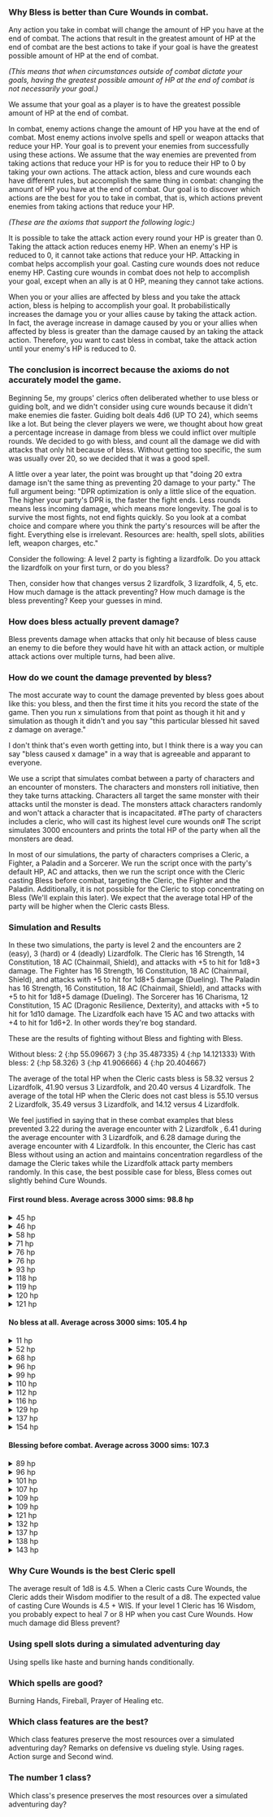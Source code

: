 ### Why Bless is better than Cure Wounds in combat.

Any action you take in combat will change the amount of HP you have at the end of combat. The actions that result in the greatest amount of HP at the end of combat are the best actions to take if your goal is have the greatest possible amount of HP at the end of combat.

<i>(This means that when circumstances outside of combat dictate your goals, having the greatest possible amount of HP at the end of combat is not necessarily your goal.)</i>

&#09; We assume that your goal as a player is to have the greatest possible amount of HP at the end of combat.

In combat, enemy actions change the amount of HP you have at the end of combat. Most enemy actions involve spells and spell or weapon attacks that reduce your HP. Your goal is to prevent your enemies from successfully using these actions. We assume that the way enemies are prevented from taking actions that reduce your HP is for you to reduce their HP to 0 by taking your own actions.
The attack action, bless and cure wounds each have different rules, but accomplish the same thing in combat: changing the amount of HP you have at the end of combat. Our goal is to discover which actions are the best for you to take in combat, that is, which actions prevent enemies from taking actions that reduce your HP.

<i>(These are the axioms that support the following logic:)</i>

It is possible to take the attack action every round your HP is greater than 0. Taking the attack action reduces enemy HP. When an enemy's HP is reduced to 0, it cannot take actions that reduce your HP. Attacking in combat helps accomplish your goal.
Casting cure wounds does not reduce enemy HP. Casting cure wounds in combat does not help to accomplish your goal, except when an ally is at 0 HP, meaning they cannot take actions.

When you or your allies are affected by bless and you take the attack action, bless is helping to accomplish your goal. It probabilistically increases the damage you or your allies cause by taking the attack action. In fact, the average increase in damage caused by you or your allies when affected by bless is greater than the damage caused by an taking the attack action.
Therefore, you want to cast bless in combat, take the attack action until your enemy's HP is reduced to 0.

### The conclusion is incorrect because the axioms do not accurately model the game.

Beginning 5e, my groups' clerics often deliberated whether to use bless or guiding bolt, and we didn't consider using cure wounds because it didn't make enemies die faster. Guiding bolt deals 4d6 (UP TO 24), which seems like a lot. But being the clever players we were, we thought about how great a percentage increase in damage from bless we could inflict over multiple rounds. We decided to go with bless, and count all the damage we did with attacks that only hit because of bless. Without getting too specific, the sum was usually over 20, so we decided that it was a good spell.

A little over a year later, the point was brought up that "doing 20 extra damage isn't the same thing as preventing 20 damage to your party." The full argument being: "DPR optimization is only a little slice of the equation. The higher your party's DPR is, the faster the fight ends. Less rounds means less incoming damage, which means more longevity. The goal is to survive the most fights, not end fights quickly. So you look at a combat choice and compare where you think the party's resources will be after the fight. Everything else is irrelevant. Resources are: health, spell slots, abilities left, weapon charges, etc."

Consider the following: A level 2 party is fighting a lizardfolk. Do you attack the lizardfolk on your first turn, or do you bless?

Then, consider how that changes versus 2 lizardfolk, 3 lizardfolk, 4, 5, etc. How much damage is the attack preventing? How much damage is the bless preventing? Keep your guesses in mind.

### How does bless actually prevent damage?

Bless prevents damage when attacks that only hit because of bless cause an enemy to die before they would have hit with an attack action, or multiple attack actions over multiple turns, had been alive. 

### How do we count the damage prevented by bless?

The most accurate way to count the damage prevented by bless goes about like this: you bless, and then the first time it hits you record the state of the game. Then you run x simulations from that point as though it hit and y simulation as though it didn't and you say "this particular blessed hit saved z damage on average."

I don't think that's even worth getting into, but I think there is a way you can say "bless caused x damage" in a way that is agreeable and apparant to everyone.

We use a script that simulates combat between a party of characters and an encounter of monsters. The characters and monsters roll initiative, then they take turns attacking. Characters all target the same monster with their attacks until the monster is dead. The monsters attack characters randomly and won't attack a character that is incapacitated. #The party of characters includes a cleric, who will cast its highest level cure wounds on# The script simulates 3000 encounters and prints the total HP of the party when all the monsters are dead.

In most of our simulations, the party of characters comprises a Cleric, a Fighter, a Paladin and a Sorcerer. We run the script once with the party's default HP, AC and attacks, then we run the script once with the Cleric casting Bless before combat, targeting the Cleric, the Fighter and the Paladin. Additionally, it is not possible for the Cleric to stop concentrating on Bless (We'll explain this later). We expect that the average total HP of the party will be higher when the Cleric casts Bless.

### Simulation and Results

In these two simulations, the party is level 2 and the encounters are 2 (easy), 3 (hard) or 4 (deadly) Lizardfolk. The Cleric has 16 Strength, 14 Constitution, 18 AC (Chainmail, Shield), and attacks with +5 to hit for 1d8+3 damage. The Fighter has 16 Strength, 16 Constitution, 18 AC (Chainmail, Shield), and attacks with +5 to hit for 1d8+5 damage (Dueling). The Paladin has 16 Strength, 16 Constitution, 18 AC (Chainmail, Shield), and attacks with +5 to hit for 1d8+5 damage (Dueling). The Sorcerer has 16 Charisma, 12 Constitution, 15 AC (Dragonic Resilience, Dexterity), and attacks with +5 to hit for 1d10 damage. The Lizardfolk each have 15 AC and two attacks with +4 to hit for 1d6+2. In other words they're bog standard.

These are the results of fighting without Bless and fighting with Bless.

Without bless: 2 {:hp 55.09667} 3 {:hp 35.487335} 4 {:hp 14.121333}
With bless: 2 {:hp 58.326} 3 {:hp 41.906666} 4 {:hp 20.404667}

The average of the total HP when the Cleric casts bless is 58.32 versus 2 Lizardfolk, 41.90 versus 3 Lizardfolk, and 20.40 versus 4 Lizardfolk. The average of the total HP when the Cleric does not cast bless is 55.10 versus 2 Lizardfolk, 35.49 versus 3 Lizardfolk, and 14.12 versus 4 Lizardfolk.

We feel justified in saying that in these combat examples that bless prevented 3.22 during the average encounter with 2 Lizardfolk , 6.41 during the average encounter with 3 Lizardfolk, and 6.28 damage during the average encounter with 4 Lizardfolk. In this encounter, the Cleric has cast Bless without using an action and maintains concentration regardless of the damage the Cleric takes while the Lizardfolk attack party members randomly. In this case, the best possible case for bless, Bless comes out slightly behind Cure Wounds. 

#### First round bless. Average across 3000 sims: 98.8 hp
<details>
<summary>45 hp</summary>
<pre><code>simulation# 0
encounter# 0
round# 0
:paladin misses :orog0
:paladin hits :orog0 for 7
:sorcerer hits :orog0 for 11
:cleric blesses :fighter :paladin :cleric
:orog0 misses :fighter
:orog0 misses :fighter
:orog1 hits :fighter for 9
:orog1 misses :paladin
:orog2 hits :sorcerer for 10
:orog2 hits :paladin for 12
:fighter hits :orog0 for 11 #blessed
:fighter crits :orog0 for 11
round# 1
:paladin misses :orog0
:paladin hits :orog0 for 14
:sorcerer misses :orog1
:cleric misses :orog1
:orog1 misses :paladin
:orog1 hits :sorcerer for 15
:orog2 crits :paladin for 12
:orog2 hits :paladin for 15
:fighter crits :orog1 for 16
:fighter misses :orog1
round# 2
:paladin misses :orog1
:paladin misses :orog1
:sorcerer misses :orog1
:cleric misses :orog1
:orog1 hits :fighter for 15
:orog1 misses :sorcerer
:orog2 hits :paladin for 8
:orog2 hits :fighter for 12
:fighter hits :orog1 for 14
:fighter hits :orog1 for 9
round# 3
:sorcerer misses :orog1
:cleric casts :spell-2 cure wound and heals :paladin from 0 to 18
:orog1 misses :paladin
:orog1 misses :fighter
:orog2 hits :sorcerer for 8
:orog2 hits :paladin for 8
:fighter misses :orog1
:fighter crits :orog1 for 12
round# 4
:paladin hits :orog2 for 14 #blessed
:paladin misses :orog2
:sorcerer hits :orog2 for 14
:cleric misses :orog2
:orog2 hits :paladin for 14
:orog2 misses :cleric
:fighter misses :orog2
:fighter hits :orog2 for 9
round# 5
:sorcerer misses :orog2
:cleric misses :orog2
:orog2 misses :cleric
:orog2 hits :fighter for 6
:fighter hits :orog2 for 13
:fighter misses :orog0
:cleric has no remaining spell slots to heal with
remaining hp: 45</code></pre>
</details>
<details>
<summary>46 hp</summary>
<pre><code>simulation# 9
encounter# 0
round# 0
:fighter misses :orog0
:fighter misses :orog0
the sorcerer uses shield to block :orog0
:orog0 misses :sorcerer
:orog0 crits :fighter for 18
:orog1 crits :fighter for 13
:orog1 hits :sorcerer for 15
:orog2 misses :fighter
:orog2 misses :cleric
:sorcerer hits :orog0 for 10
:cleric blesses :fighter :paladin :cleric
:paladin misses :orog0
:paladin misses :orog0
round# 1
:fighter hits :orog0 for 10
:fighter hits :orog0 for 14
:orog0 misses :paladin
:orog0 hits :sorcerer for 12
:orog1 misses :cleric
:orog1 hits :paladin for 12
:orog2 misses :fighter
the sorcerer uses shield to block :orog2
:orog2 misses :sorcerer
:sorcerer misses :orog0
:cleric misses :orog0
:paladin hits :orog0 for 9 #blessed
:paladin misses :orog1
round# 2
:fighter misses :orog1
:fighter hits :orog1 for 10
:orog1 hits :sorcerer for 16
:orog1 misses :fighter
:orog2 hits :fighter for 16
:orog2 misses :cleric
:cleric casts :spell-2 cure wound and heals :fighter from 0 to 12
:paladin hits :orog1 for 13
:paladin hits :orog1 for 11
round# 3
:fighter misses :orog1
:fighter misses :orog1
:orog1 hits :cleric for 15
:orog1 misses :fighter
:orog2 misses :fighter
:orog2 misses :fighter
:cleric misses :orog1
:paladin hits :orog1 for 11
:paladin hits :orog2 for 7
round# 4
:fighter misses :orog2
:fighter misses :orog2
:orog2 crits :cleric for 21
:orog2 misses :fighter
:cleric misses :orog2
:paladin crits :orog2 for 19
:paladin hits :orog2 for 12
:cleric has no remaining spell slots to heal with
remaining hp: 46</code></pre>
</details>
<details>
<summary>58 hp</summary>
<pre><code>simulation# 5
encounter# 0
round# 0
:orog0 hits :cleric for 5
:orog0 misses :cleric
:orog1 misses :fighter
:orog1 misses :paladin
:orog2 misses :paladin
:orog2 misses :sorcerer
:cleric blesses :fighter :paladin :cleric
:sorcerer crits :orog0 for 16
:fighter hits :orog0 for 12
:fighter misses :orog0
:paladin crits :orog0 for 9
:paladin hits :orog0 for 9
round# 1
:orog1 hits :fighter for 9
:orog1 misses :cleric
:orog2 hits :fighter for 10
:orog2 hits :fighter for 10
:cleric misses :orog1
:sorcerer misses :orog1
:fighter misses :orog1
:fighter hits :orog1 for 7
:paladin hits :orog1 for 14 #blessed
:paladin misses :orog1
round# 2
:orog1 misses :fighter
:orog1 hits :cleric for 11
:orog2 hits :fighter for 15
:orog2 hits :sorcerer for 9
:cleric casts :spell-2 cure wound and heals :fighter from 0 to 11
:sorcerer misses :orog1
:fighter hits :orog1 for 12
:fighter misses :orog1
:paladin hits :orog1 for 9
:paladin misses :orog1
round# 3
:orog1 misses :sorcerer
:orog1 misses :paladin
:orog2 hits :sorcerer for 11
:orog2 hits :fighter for 14
:cleric misses :orog1
:sorcerer misses :orog1
:paladin misses :orog1
:paladin hits :orog1 for 13
round# 4
:orog2 hits :paladin for 16
:orog2 hits :paladin for 10
:cleric hits :orog2 for 6 #blessed
:sorcerer hits :orog2 for 19
:paladin hits :orog2 for 9
:paladin misses :orog2
round# 5
:orog2 misses :paladin
:orog2 misses :cleric
:cleric hits :orog2 for 10 #blessed
:sorcerer misses :orog0
:paladin hits :orog0 for 14
:paladin hits :orog0 for 12
:cleric has no remaining spell slots to heal with
remaining hp: 58</code></pre>
</details>
<details>
<summary>71 hp</summary>
<pre><code>simulation# 7
encounter# 0
round# 0
:fighter misses :orog0
:fighter misses :orog0
:orog0 hits :cleric for 14
:orog0 misses :sorcerer
:orog1 misses :sorcerer
:orog1 hits :paladin for 5
:orog2 hits :sorcerer for 6
:orog2 hits :sorcerer for 15
:sorcerer hits :orog0 for 11
:paladin misses :orog0
:paladin misses :orog0
:cleric blesses :fighter :paladin :cleric
round# 1
:fighter hits :orog0 for 10
:fighter misses :orog0
:orog0 misses :paladin
:orog0 hits :paladin for 9
:orog1 misses :sorcerer
:orog1 misses :cleric
:orog2 hits :fighter for 6
:orog2 hits :fighter for 10
:sorcerer misses :orog0
:paladin misses :orog0
:paladin hits :orog0 for 14
:cleric hits :orog0 for 10
round# 2
:fighter hits :orog1 for 8
:fighter misses :orog1
:orog1 hits :cleric for 14
:orog1 misses :paladin
:orog2 misses :sorcerer
:orog2 hits :sorcerer for 6
:sorcerer hits :orog1 for 10
:paladin misses :orog1
:paladin misses :orog1
:cleric hits :orog1 for 4
round# 3
:fighter misses :orog1
:fighter misses :orog1
:orog1 hits :sorcerer for 6
the sorcerer uses shield to block :orog1
:orog1 misses :sorcerer
:orog2 misses :fighter
:orog2 hits :sorcerer for 15
:paladin hits :orog1 for 13
:paladin hits :orog1 for 12
:cleric casts :spell-2 cure wound and heals :sorcerer from 0 to 16
round# 4
:fighter hits :orog2 for 13 #blessed
:fighter hits :orog2 for 11
:orog2 misses :fighter
:orog2 hits :sorcerer for 13
:sorcerer misses :orog2
:paladin hits :orog2 for 10 #blessed
:paladin misses :orog2
:cleric hits :orog2 for 5
:cleric has no remaining spell slots to heal with
remaining hp: 71</code></pre>
</details>
<details>
<summary>76 hp</summary>
<pre><code>simulation# 8
encounter# 0
round# 0
:cleric blesses :fighter :paladin :cleric
:sorcerer hits :orog0 for 8
:paladin misses :orog0
:paladin hits :orog0 for 7
:orog0 misses :fighter
:orog0 misses :cleric
:orog1 misses :fighter
:orog1 hits :sorcerer for 15
:orog2 misses :sorcerer
:orog2 hits :fighter for 12
:fighter hits :orog0 for 10
:fighter misses :orog0
round# 1
:cleric hits :orog0 for 4 #blessed
:sorcerer misses :orog0
:paladin misses :orog0
:paladin crits :orog0 for 13
:orog1 misses :cleric
:orog1 crits :paladin for 23
:orog2 hits :paladin for 13
:orog2 misses :sorcerer
:fighter hits :orog1 for 10 #blessed
:fighter misses :orog1
round# 2
:cleric misses :orog1
:sorcerer hits :orog1 for 8
:paladin hits :orog1 for 12 #blessed
:paladin misses :orog1
the sorcerer uses shield to block :orog1
:orog1 misses :sorcerer
:orog1 hits :sorcerer for 11
:orog2 hits :fighter for 8
:orog2 misses :cleric
:fighter misses :orog1
:fighter hits :orog1 for 14
round# 3
:cleric misses :orog1
:sorcerer misses :orog1
:paladin crits :orog1 for 17
:paladin misses :orog2
:orog2 hits :sorcerer for 10
:orog2 hits :fighter for 5
:fighter crits :orog2 for 17
:fighter misses :orog2
round# 4
:cleric hits :orog2 for 4
:sorcerer misses :orog2
:paladin hits :orog2 for 11 #blessed
:paladin misses :orog2
:orog2 misses :sorcerer
:orog2 misses :paladin
:fighter hits :orog2 for 8
:fighter hits :orog0 for 7
:cleric casts :spell-2 cure wound and heals :sorcerer from 2 to 11
:cleric has no remaining spell slots to heal with
remaining hp: 76</code></pre>
</details>
<details>
<summary>76 hp</summary>
<pre><code>simulation# 1
encounter# 0
round# 0
:orog0 misses :cleric
:orog0 hits :paladin for 15
:orog1 misses :fighter
:orog1 misses :paladin
:orog2 misses :fighter
:orog2 misses :cleric
:sorcerer hits :orog0 for 16
:paladin misses :orog0
:paladin misses :orog0
:cleric blesses :fighter :paladin :cleric
:fighter hits :orog0 for 12
:fighter hits :orog0 for 12 #blessed
round# 1
:orog0 crits :paladin for 17
:orog0 hits :paladin for 14
:orog1 crits :fighter for 15
:orog1 hits :cleric for 11
:orog2 hits :cleric for 13
:orog2 misses :fighter
:sorcerer hits :orog0 for 13
:cleric casts :spell-2 cure wound and heals :paladin from 0 to 16
:fighter misses :orog1
:fighter hits :orog1 for 7
round# 2
the sorcerer uses shield to block :orog1
:orog1 misses :sorcerer
:orog1 misses :paladin
:orog2 hits :paladin for 7
:orog2 misses :sorcerer
:sorcerer hits :orog1 for 11
:paladin hits :orog1 for 14
:paladin hits :orog1 for 14 #blessed
:cleric misses :orog2
:fighter crits :orog2 for 17
:fighter hits :orog2 for 12
round# 3
:orog2 misses :fighter
:orog2 crits :cleric for 16
:sorcerer hits :orog2 for 10
:paladin misses :orog2
:paladin hits :orog2 for 11
:fighter hits :orog0 for 7 #blessed
:fighter hits :orog0 for 11
:cleric has no remaining spell slots to heal with
remaining hp: 76</code></pre>
</details>
<details>
<summary>93 hp</summary>
<pre><code>simulation# 3
encounter# 0
round# 0
:cleric blesses :fighter :paladin :cleric
:paladin hits :orog0 for 8
:paladin hits :orog0 for 10
:orog0 misses :paladin
:orog0 hits :cleric for 14
:orog1 misses :fighter
:orog1 hits :paladin for 14
:orog2 misses :paladin
:orog2 hits :paladin for 8
:fighter hits :orog0 for 10
:fighter crits :orog0 for 10
:sorcerer misses :orog0
round# 1
:cleric misses :orog0
:paladin hits :orog0 for 14
:paladin hits :orog1 for 8
:orog1 misses :paladin
the sorcerer uses shield to block :orog1
:orog1 misses :sorcerer
:orog2 misses :paladin
:orog2 misses :sorcerer
:fighter misses :orog1
:fighter misses :orog1
:sorcerer hits :orog1 for 16
round# 2
:cleric misses :orog1
:paladin misses :orog1
:paladin hits :orog1 for 12
:orog1 misses :cleric
:orog1 hits :cleric for 16
the sorcerer uses shield to block :orog2
:orog2 misses :sorcerer
:orog2 misses :paladin
:fighter hits :orog1 for 10
:fighter hits :orog1 for 13 #blessed
:sorcerer hits :orog2 for 9
round# 3
:cleric misses :orog2
:paladin misses :orog2
:paladin misses :orog2
:orog2 hits :sorcerer for 15
:orog2 hits :paladin for 16
:fighter misses :orog2
:fighter hits :orog2 for 8 #blessed
:sorcerer hits :orog2 for 8
round# 4
:cleric hits :orog2 for 7
:paladin misses :orog2
:paladin hits :orog2 for 11
:fighter hits :orog0 for 8
:fighter misses :orog0
:sorcerer misses :orog0
:cleric casts :spell-2 cure wound and heals :paladin from 6 to 18
:cleric has no remaining spell slots to heal with
remaining hp: 93</code></pre>
</details>
<details>
<summary>118 hp</summary>
<pre><code>simulation# 6
encounter# 0
round# 0
:orog0 misses :fighter
the sorcerer uses shield to block :orog0
:orog0 misses :sorcerer
:orog1 misses :cleric
:orog1 hits :paladin for 9
:orog2 hits :paladin for 7
:orog2 misses :cleric
:fighter misses :orog0
:fighter misses :orog0
:sorcerer hits :orog0 for 17
:paladin misses :orog0
:paladin misses :orog0
:cleric blesses :fighter :paladin :cleric
round# 1
:orog0 hits :fighter for 6
:orog0 hits :paladin for 10
:orog1 hits :paladin for 16
:orog1 misses :sorcerer
:orog2 misses :sorcerer
:orog2 misses :cleric
:fighter hits :orog0 for 9
:fighter misses :orog0
:sorcerer misses :orog0
:paladin hits :orog0 for 11
:paladin hits :orog0 for 7 #blessed
:cleric hits :orog1 for 8
round# 2
:orog1 misses :paladin
:orog1 misses :fighter
:orog2 misses :sorcerer
:orog2 misses :sorcerer
:fighter hits :orog1 for 8
:fighter misses :orog1
:sorcerer hits :orog1 for 9
:paladin hits :orog1 for 14
:paladin misses :orog1
:cleric hits :orog1 for 11
round# 3
:orog2 misses :paladin
the sorcerer uses shield to block :orog2
:orog2 misses :sorcerer
:fighter misses :orog2
:fighter misses :orog2
:sorcerer misses :orog2
:paladin misses :orog2
:paladin hits :orog2 for 8 #blessed
:cleric crits :orog2 for 10
round# 4
the sorcerer uses shield to block :orog2
:orog2 misses :sorcerer
:orog2 misses :sorcerer
:fighter misses :orog2
:fighter misses :orog2
:sorcerer hits :orog2 for 7
:paladin hits :orog2 for 8
:paladin misses :orog2
:cleric hits :orog2 for 5
round# 5
:orog2 hits :paladin for 16
:orog2 hits :sorcerer for 15
:fighter hits :orog2 for 8
:fighter hits :orog0 for 9
:sorcerer misses :orog0
:cleric casts :spell-2 cure wound and heals :paladin from 0 to 19
:cleric has no remaining spell slots to heal with
remaining hp: 118</code></pre>
</details>
<details>
<summary>119 hp</summary>
<pre><code>simulation# 2
encounter# 0
round# 0
:fighter misses :orog0
:fighter hits :orog0 for 12
:cleric blesses :fighter :paladin :cleric
:orog0 misses :cleric
:orog0 misses :cleric
:orog1 hits :paladin for 5
the sorcerer uses shield to block :orog1
:orog1 misses :sorcerer
:orog2 misses :fighter
:orog2 hits :paladin for 9
:sorcerer hits :orog0 for 12
:paladin hits :orog0 for 8 #blessed
:paladin hits :orog0 for 13
round# 1
:fighter misses :orog1
:fighter misses :orog1
:cleric misses :orog1
:orog1 hits :cleric for 13
:orog1 hits :cleric for 8
:orog2 hits :fighter for 13
:orog2 misses :fighter
:sorcerer misses :orog1
:paladin hits :orog1 for 11
:paladin hits :orog1 for 11
round# 2
:fighter crits :orog1 for 13
:fighter hits :orog1 for 13
:cleric hits :orog2 for 9 #blessed
:orog2 misses :paladin
:orog2 hits :paladin for 15
:sorcerer hits :orog2 for 13
:paladin misses :orog2
:paladin hits :orog2 for 12
round# 3
:fighter misses :orog2
:fighter hits :orog2 for 12
:cleric misses :orog0
:sorcerer hits :orog0 for 9
:paladin misses :orog0
:paladin hits :orog0 for 7
:cleric casts :spell-2 cure wound and heals :paladin from 15 to 33
:cleric has no remaining spell slots to heal with
remaining hp: 119</code></pre>
</details>
<details>
<summary>120 hp</summary>
<pre><code>simulation# 10
encounter# 0
round# 0
:paladin misses :orog0
:paladin hits :orog0 for 9
:sorcerer hits :orog0 for 11
:fighter hits :orog0 for 14
:fighter hits :orog0 for 12
:orog0 hits :fighter for 14
:orog0 misses :paladin
:orog1 misses :fighter
:orog1 hits :paladin for 16
:orog2 misses :fighter
:orog2 hits :sorcerer for 13
:cleric blesses :fighter :paladin :cleric
round# 1
:paladin misses :orog0
:paladin hits :orog0 for 12
:sorcerer hits :orog1 for 11
:fighter misses :orog1
:fighter hits :orog1 for 9
:orog1 hits :sorcerer for 6
:orog1 misses :fighter
:orog2 misses :paladin
:orog2 hits :fighter for 5
:cleric hits :orog1 for 7
round# 2
:paladin hits :orog1 for 9
:paladin hits :orog1 for 11
:sorcerer hits :orog1 for 12
:fighter hits :orog2 for 8
:fighter hits :orog2 for 7
:orog2 misses :paladin
:orog2 misses :cleric
:cleric hits :orog2 for 6
round# 3
:paladin hits :orog2 for 7
:paladin hits :orog2 for 7
:sorcerer hits :orog2 for 5
:fighter misses :orog0
:fighter misses :orog0
:cleric hits :orog0 for 11
:cleric casts :spell-2 cure wound and heals :fighter from 25 to 35
:cleric has no remaining spell slots to heal with
remaining hp: 120</code></pre>
</details>
<details>
<summary>121 hp</summary>
<pre><code>simulation# 4
encounter# 0
round# 0
:cleric blesses :fighter :paladin :cleric
:orog0 misses :sorcerer
:orog0 misses :paladin
the sorcerer uses shield to block :orog1
:orog1 misses :sorcerer
:orog1 misses :paladin
:orog2 misses :sorcerer
:orog2 misses :cleric
:sorcerer hits :orog0 for 9
:fighter misses :orog0
:fighter hits :orog0 for 7
:paladin hits :orog0 for 13
:paladin hits :orog0 for 7 #blessed
round# 1
:cleric misses :orog0
:orog0 crits :paladin for 17
:orog0 crits :paladin for 14
:orog1 crits :paladin for 22
:orog1 hits :cleric for 8
:orog2 misses :fighter
the sorcerer uses shield to block :orog2
:orog2 misses :sorcerer
:sorcerer hits :orog0 for 9
:fighter hits :orog0 for 13 #blessed
:fighter hits :orog1 for 7
round# 2
:cleric casts :spell-2 cure wound and heals :paladin from 0 to 16
:orog1 misses :cleric
:orog1 misses :cleric
:orog2 misses :paladin
:orog2 misses :cleric
:sorcerer misses :orog1
:fighter misses :orog1
:fighter misses :orog1
:paladin hits :orog1 for 7
:paladin misses :orog1
round# 3
:cleric hits :orog1 for 7
:orog1 misses :cleric
:orog1 misses :fighter
:orog2 hits :paladin for 7
the sorcerer uses shield to block :orog2
:orog2 misses :sorcerer
:sorcerer hits :orog1 for 11
:fighter misses :orog1
:fighter hits :orog1 for 13
:paladin hits :orog1 for 13
:paladin hits :orog2 for 12
round# 4
:cleric hits :orog2 for 8 #blessed
the sorcerer uses shield to block :orog2
:orog2 misses :sorcerer
:orog2 misses :paladin
:sorcerer misses :orog2
:fighter hits :orog2 for 13
:fighter misses :orog2
:paladin hits :orog2 for 13
:paladin hits :orog0 for 14
:cleric has no remaining spell slots to heal with
remaining hp: 121</code></pre>
</details>

#### No bless at all. Average across 3000 sims: 105.4 hp
<details>
<summary>11 hp</summary>

<pre><code>simulation# 10
encounter# 0
round# 0
:fighter misses :orog0
:fighter misses :orog0
:fighter misses :orog0
:cleric hits :orog0 for 10
:cleric misses :orog0
:sorcerer hits :orog0 for 4
:orog0 hits :cleric for 16
:orog0 hits :fighter for 6
:orog1 hits :cleric for 9
:orog1 hits :cleric for 15
:orog2 hits :fighter for 13
:orog2 hits :sorcerer for 5
:paladin hits :orog0 for 9
:paladin hits :orog0 for 13
round# 1
:fighter misses :orog0
:fighter hits :orog0 for 8
:fighter misses :orog0
:sorcerer misses :orog0
:orog0 misses :sorcerer
:orog0 misses :paladin
:orog1 hits :paladin for 14
:orog1 hits :paladin for 8
:orog2 misses :sorcerer
:orog2 crits :sorcerer for 17
:paladin misses :orog0
:paladin misses :orog0
round# 2
:fighter misses :orog0
:fighter misses :orog0
:fighter misses :orog0
:sorcerer misses :orog0
:orog0 misses :fighter
:orog0 misses :sorcerer
:orog1 hits :fighter for 12
:orog1 hits :paladin for 6
:orog2 hits :fighter for 15
:orog2 misses :paladin
:paladin misses :orog0
:paladin hits :orog0 for 9
round# 3
:sorcerer misses :orog1
the sorcerer uses shield to block :orog1
:orog1 misses :sorcerer
:orog1 hits :paladin for 9
:orog2 misses :paladin
:orog2 hits :paladin for 14
round# 4
:sorcerer misses :orog1
:orog1 hits :sorcerer for 15
the sorcerer uses shield to block :orog1
:orog1 misses :sorcerer
:orog2 misses :sorcerer
:orog2 misses :sorcerer
round# 5
:sorcerer hits :orog1 for 12
:orog1 hits :sorcerer for 12
:orog1 hits :paladin for 5
:orog2 hits :paladin for 9
:orog2 misses :paladin
:cleric casts cure wound and heals :fighter to 11
:cleric has no remaining spell slots to heal with
remaining hp: 11</code></pre>
</details>

<details>
<summary>52 hp</summary>

<pre><code>simulation# 8
encounter# 0
round# 0
:sorcerer misses :orog0
:fighter misses :orog0
:fighter misses :orog0
:fighter misses :orog0
:paladin hits :orog0 for 8
:paladin misses :orog0
:orog0 misses :paladin
:orog0 hits :fighter for 10
:orog1 misses :sorcerer
:orog1 hits :paladin for 14
:orog2 hits :cleric for 13
:orog2 misses :sorcerer
:cleric misses :orog0
:cleric misses :orog0
round# 1
:sorcerer misses :orog0
:fighter misses :orog0
:fighter misses :orog0
:fighter hits :orog0 for 7
:paladin hits :orog0 for 8
:paladin misses :orog0
:orog0 hits :cleric for 15
:orog0 crits :fighter for 16
:orog1 hits :fighter for 16
:orog1 hits :sorcerer for 16
:orog2 misses :sorcerer
:orog2 misses :paladin
:cleric misses :orog0
:cleric hits :orog0 for 11
round# 2
:sorcerer hits :orog0 for 10
:fighter hits :orog0 for 12
:fighter hits :orog1 for 9
:fighter misses :orog1
:paladin misses :orog1
:paladin hits :orog1 for 7
:orog1 misses :sorcerer
:orog1 misses :cleric
the sorcerer uses shield to block :orog2
:orog2 misses :sorcerer
:orog2 hits :sorcerer for 11
:cleric misses :orog1
:cleric hits :orog1 for 8
round# 3
:sorcerer misses :orog1
:fighter hits :orog1 for 8
:fighter misses :orog1
:fighter misses :orog1
:paladin hits :orog1 for 8
:paladin misses :orog1
:orog1 misses :sorcerer
:orog1 misses :cleric
:orog2 misses :cleric
:orog2 misses :cleric
:cleric misses :orog1
:cleric hits :orog1 for 5
round# 4
:sorcerer misses :orog2
:fighter misses :orog2
:fighter misses :orog2
:fighter hits :orog2 for 10
:paladin hits :orog2 for 7
:paladin hits :orog2 for 9
:orog2 misses :cleric
:orog2 hits :sorcerer for 7
:cleric misses :orog2
:cleric misses :orog2
round# 5
:sorcerer misses :orog2
:fighter misses :orog2
:fighter misses :orog2
:fighter misses :orog2
:paladin hits :orog2 for 8
:paladin misses :orog2
:orog2 misses :fighter
:orog2 hits :sorcerer for 16
:cleric casts cure wound and heals :sorcerer to 10
round# 6
:sorcerer hits :orog2 for 4
:fighter misses :orog2
:fighter hits :orog2 for 10
:fighter hits :orog0 for 7
:paladin misses :orog0
:paladin misses :orog0
:cleric hits :orog0 for 11
:cleric misses :orog0
:cleric has no remaining spell slots to heal with
remaining hp: 52</code></pre>
</details>

<details>
<summary>68 hp</summary>

<pre><code>simulation# 7
encounter# 0
round# 0
:fighter misses :orog0
:fighter misses :orog0
:fighter misses :orog0
:cleric hits :orog0 for 6
:cleric misses :orog0
:paladin misses :orog0
:paladin hits :orog0 for 11
:sorcerer misses :orog0
:orog0 hits :cleric for 8
:orog0 crits :paladin for 16
:orog1 crits :fighter for 27
:orog1 hits :sorcerer for 7
:orog2 misses :sorcerer
:orog2 hits :fighter for 14
round# 1
:fighter hits :orog0 for 9
:fighter hits :orog0 for 9
:fighter hits :orog0 for 7
:cleric misses :orog0
:cleric hits :orog0 for 7
:paladin misses :orog1
:paladin hits :orog1 for 14
:sorcerer hits :orog1 for 10
:orog1 misses :fighter
:orog1 hits :fighter for 16
:orog2 misses :sorcerer
:orog2 misses :sorcerer
round# 2
:cleric casts cure wound and heals :fighter to 15
:paladin misses :orog1
:paladin misses :orog1
:sorcerer misses :orog1
:orog1 misses :fighter
:orog1 misses :paladin
:orog2 hits :fighter for 10
:orog2 hits :paladin for 5
round# 3
:fighter misses :orog1
:fighter misses :orog1
:fighter hits :orog1 for 10
:cleric misses :orog1
:cleric hits :orog1 for 9
:paladin misses :orog1
:paladin hits :orog1 for 10
:sorcerer hits :orog2 for 3
:orog2 hits :fighter for 9
:orog2 crits :cleric for 16
round# 4
:cleric misses :orog2
:cleric hits :orog2 for 11
:paladin misses :orog2
:paladin misses :orog2
:sorcerer hits :orog2 for 3
:orog2 misses :cleric
:orog2 misses :paladin
round# 5
:cleric hits :orog2 for 6
:cleric misses :orog2
:paladin misses :orog2
:paladin hits :orog2 for 10
:sorcerer hits :orog2 for 11
:cleric has no remaining spell slots to heal with
remaining hp: 68</code></pre>
</details>

<details>
<summary>96 hp</summary>

<pre><code>simulation# 9
encounter# 0
round# 0
:fighter crits :orog0 for 15
:fighter misses :orog0
:fighter misses :orog0
:orog0 hits :cleric for 7
:orog0 hits :cleric for 12
:orog1 misses :fighter
:orog1 misses :paladin
:orog2 crits :cleric for 18
:orog2 hits :cleric for 15
:paladin hits :orog0 for 7
:paladin hits :orog0 for 12
:sorcerer misses :orog0
round# 1
:fighter hits :orog0 for 11
:fighter misses :orog0
:fighter hits :orog0 for 8
:orog1 misses :sorcerer
:orog1 hits :fighter for 16
the sorcerer uses shield to block :orog2
:orog2 misses :sorcerer
:orog2 misses :paladin
:paladin hits :orog1 for 7
:paladin misses :orog1
:sorcerer hits :orog1 for 14
round# 2
:fighter hits :orog1 for 11
:fighter misses :orog1
:fighter hits :orog1 for 10
:orog1 misses :paladin
:orog1 misses :sorcerer
:orog2 misses :paladin
:orog2 crits :paladin for 14
:paladin misses :orog1
:paladin hits :orog1 for 11
:sorcerer crits :orog2 for 18
round# 3
:fighter crits :orog2 for 10
:fighter misses :orog2
:fighter misses :orog2
:orog2 misses :sorcerer
:orog2 hits :fighter for 9
:paladin hits :orog2 for 12
:paladin hits :orog0 for 13
:sorcerer hits :orog0 for 13
:cleric casts cure wound and heals :cleric to 9
:cleric has no remaining spell slots to heal with
remaining hp: 96</code></pre>
</details>

<details>
<summary>99 hp</summary>

<pre><code>simulation# 0
encounter# 0
round# 0
:cleric hits :orog0 for 7
:cleric misses :orog0
:sorcerer crits :orog0 for 15
:orog0 hits :cleric for 10
:orog0 hits :fighter for 11
:orog1 misses :cleric
:orog1 hits :cleric for 12
:orog2 hits :cleric for 7
:orog2 hits :fighter for 12
:paladin hits :orog0 for 7
:paladin misses :orog0
:fighter hits :orog0 for 9
:fighter hits :orog1 for 11
:fighter misses :orog1
round# 1
:cleric hits :orog1 for 5
:cleric misses :orog1
:sorcerer misses :orog1
:orog1 misses :fighter
:orog1 misses :fighter
:orog2 hits :sorcerer for 11
:orog2 misses :paladin
:paladin hits :orog1 for 9
:paladin hits :orog1 for 9
:fighter hits :orog1 for 12
:fighter hits :orog2 for 12
:fighter hits :orog2 for 9
round# 2
:cleric misses :orog2
:cleric hits :orog2 for 4
:sorcerer misses :orog2
:orog2 hits :fighter for 10
:orog2 hits :paladin for 5
:paladin misses :orog2
:paladin hits :orog2 for 12
:fighter misses :orog2
:fighter misses :orog2
:fighter misses :orog2
round# 3
:cleric hits :orog2 for 9
:cleric misses :orog0
:sorcerer hits :orog0 for 13
:paladin hits :orog0 for 11
:paladin hits :orog0 for 11
:fighter hits :orog0 for 11
:fighter misses :orog0
:fighter misses :orog0
:cleric casts cure wound and heals :fighter to 24
:cleric has no remaining spell slots to heal with
remaining hp: 99</code></pre>
</details>

<details>
<summary>110 hp</summary>
<pre><code>simulation# 4
encounter# 0
round# 0
:fighter misses :orog0
:fighter hits :orog0 for 12
:fighter hits :orog0 for 7
:orog0 misses :fighter
:orog0 misses :cleric
:orog1 hits :sorcerer for 12
:orog1 misses :fighter
:orog2 crits :fighter for 15
:orog2 hits :fighter for 9
:paladin crits :orog0 for 13
:paladin misses :orog0
:sorcerer hits :orog0 for 11
:cleric hits :orog1 for 7
:cleric hits :orog1 for 8
round# 1
:fighter hits :orog1 for 12
:fighter misses :orog1
:fighter misses :orog1
:orog1 misses :sorcerer
:orog1 hits :fighter for 14
:orog2 misses :cleric
:orog2 hits :cleric for 15
:paladin misses :orog1
:paladin hits :orog1 for 13
:sorcerer hits :orog1 for 16
:cleric hits :orog2 for 6
:cleric misses :orog2
round# 2
:fighter hits :orog2 for 7
:fighter crits :orog2 for 16
:fighter crits :orog2 for 11
:paladin misses :orog0
:paladin hits :orog0 for 9
:sorcerer hits :orog0 for 15
:cleric misses :orog0
:cleric hits :orog0 for 11
:cleric casts cure wound and heals :fighter to 17
:cleric has no remaining spell slots to heal with
remaining hp: 110</code></pre>
</details>

<details>
<summary>112 hp</summary>

<pre><code>simulation# 2
encounter# 0
round# 0
:fighter misses :orog0
:fighter misses :orog0
:fighter misses :orog0
:sorcerer misses :orog0
:cleric misses :orog0
:cleric misses :orog0
:paladin misses :orog0
:paladin hits :orog0 for 10
:orog0 misses :cleric
:orog0 misses :paladin
:orog1 misses :paladin
:orog1 misses :fighter
:orog2 crits :sorcerer for 20
:orog2 misses :cleric
round# 1
:fighter hits :orog0 for 9
:fighter misses :orog0
:fighter misses :orog0
:sorcerer hits :orog0 for 6
:cleric hits :orog0 for 9
:cleric hits :orog0 for 11
:paladin crits :orog1 for 19
:paladin misses :orog1
:orog1 misses :sorcerer
:orog1 hits :cleric for 15
:orog2 hits :sorcerer for 6
:orog2 hits :sorcerer for 9
round# 2
:fighter misses :orog1
:fighter misses :orog1
:fighter misses :orog1
:sorcerer misses :orog1
:cleric misses :orog1
:cleric hits :orog1 for 11
:paladin misses :orog1
:paladin hits :orog1 for 9
:orog2 misses :paladin
:orog2 hits :paladin for 16
round# 3
:fighter hits :orog2 for 9
:fighter hits :orog2 for 8
:fighter misses :orog2
:sorcerer misses :orog2
:cleric misses :orog2
:cleric hits :orog2 for 4
:paladin crits :orog2 for 20
:paladin misses :orog2
:orog2 misses :fighter
:orog2 misses :sorcerer
round# 4
:fighter hits :orog2 for 11
:fighter misses :orog0
:fighter misses :orog0
:sorcerer misses :orog0
:cleric misses :orog0
:cleric misses :orog0
:paladin misses :orog0
:paladin hits :orog0 for 8
:cleric casts cure wound and heals :sorcerer to 17
:cleric has no remaining spell slots to heal with
remaining hp: 112</code></pre>
</details>

<details>
<summary>116 hp</summary>

<pre><code>simulation# 6
encounter# 0
round# 0
:paladin misses :orog0
:paladin hits :orog0 for 9
:fighter misses :orog0
:fighter hits :orog0 for 10
:fighter misses :orog0
:cleric hits :orog0 for 7
:cleric misses :orog0
:orog0 hits :cleric for 10
:orog0 misses :fighter
:orog1 misses :fighter
:orog1 hits :sorcerer for 9
:orog2 misses :paladin
:orog2 misses :fighter
:sorcerer misses :orog0
round# 1
:paladin hits :orog0 for 9
:paladin misses :orog0
:fighter hits :orog0 for 11
:fighter crits :orog1 for 12
:fighter hits :orog1 for 10
:cleric hits :orog1 for 11
:cleric misses :orog1
:orog1 misses :sorcerer
:orog1 hits :cleric for 14
:orog2 misses :cleric
:orog2 hits :paladin for 11
:sorcerer misses :orog1
round# 2
:paladin misses :orog1
:paladin hits :orog1 for 7
:fighter misses :orog1
:fighter hits :orog1 for 12
:fighter misses :orog2
:cleric hits :orog2 for 4
:cleric hits :orog2 for 10
the sorcerer uses shield to block :orog2
:orog2 misses :sorcerer
:orog2 hits :sorcerer for 16
:sorcerer misses :orog2
round# 3
:paladin hits :orog2 for 12
:paladin misses :orog2
:fighter misses :orog2
:fighter misses :orog2
:fighter misses :orog2
:cleric misses :orog2
:cleric hits :orog2 for 11
:sorcerer hits :orog0 for 7
:cleric casts cure wound and heals :sorcerer to 25
:cleric has no remaining spell slots to heal with
remaining hp: 116</code></pre>
</details>

<details>
<summary>129 hp</summary>

<pre><code>simulation# 5
encounter# 0
round# 0
:orog0 misses :paladin
:orog0 misses :paladin
:orog1 misses :sorcerer
the sorcerer uses shield to block :orog1
:orog1 misses :sorcerer
:orog2 hits :paladin for 6
:orog2 misses :paladin
:cleric misses :orog0
:cleric misses :orog0
:paladin hits :orog0 for 10
:paladin misses :orog0
:sorcerer misses :orog0
:fighter misses :orog0
:fighter crits :orog0 for 13
:fighter hits :orog0 for 7
round# 1
:orog0 misses :sorcerer
:orog0 misses :paladin
:orog1 misses :paladin
:orog1 hits :cleric for 11
:orog2 hits :paladin for 7
:orog2 misses :fighter
:cleric misses :orog0
:cleric crits :orog0 for 14
:paladin hits :orog0 for 8
:paladin hits :orog1 for 8
:sorcerer misses :orog1
:fighter misses :orog1
:fighter misses :orog1
:fighter hits :orog1 for 7
round# 2
:orog1 misses :paladin
:orog1 hits :cleric for 15
:orog2 hits :cleric for 10
:orog2 misses :paladin
:cleric hits :orog1 for 11
:cleric crits :orog1 for 13
:paladin hits :orog2 for 9
:paladin misses :orog2
:sorcerer misses :orog2
:fighter hits :orog2 for 12
:fighter misses :orog2
:fighter crits :orog2 for 11
round# 3
the sorcerer uses shield to block :orog2
:orog2 misses :sorcerer
:orog2 misses :sorcerer
:cleric misses :orog2
:cleric misses :orog2
:paladin misses :orog2
:paladin misses :orog2
:sorcerer hits :orog2 for 8
:fighter misses :orog2
:fighter hits :orog2 for 11
:fighter hits :orog0 for 8
:cleric casts cure wound and heals :cleric to 16
:cleric has no remaining spell slots to heal with
remaining hp: 129</code></pre>
</details>

<details>
<summary>137 hp</summary>

<pre><code>simulation# 1
encounter# 0
round# 0
:cleric misses :orog0
:cleric misses :orog0
:fighter misses :orog0
:fighter crits :orog0 for 15
:fighter misses :orog0
:orog0 misses :paladin
:orog0 misses :cleric
:orog1 misses :cleric
:orog1 hits :sorcerer for 9
:orog2 misses :cleric
:orog2 misses :paladin
:paladin misses :orog0
:paladin misses :orog0
:sorcerer misses :orog0
round# 1
:cleric hits :orog0 for 11
:cleric misses :orog0
:fighter crits :orog0 for 17
:fighter misses :orog1
:fighter misses :orog1
:orog1 misses :paladin
:orog1 misses :fighter
:orog2 crits :sorcerer for 11
:orog2 misses :fighter
:paladin hits :orog1 for 10
:paladin misses :orog1
:sorcerer hits :orog1 for 11
round# 2
:cleric hits :orog1 for 11
:cleric hits :orog1 for 8
:fighter hits :orog1 for 7
:fighter hits :orog2 for 10
:fighter misses :orog2
:orog2 misses :paladin
:orog2 hits :cleric for 15
:paladin misses :orog2
:paladin hits :orog2 for 12
:sorcerer crits :orog2 for 23
:cleric casts cure wound and heals :sorcerer to 26
:cleric has no remaining spell slots to heal with
remaining hp: 137</code></pre>
</details>

<details>
<summary>154 hp</summary>

<pre><code>simulation# 3
encounter# 0
round# 0
:fighter crits :orog0 for 13
:fighter hits :orog0 for 11
:fighter misses :orog0
:sorcerer misses :orog0
:cleric misses :orog0
:cleric hits :orog0 for 9
the sorcerer uses shield to block :orog0
:orog0 misses :sorcerer
:orog0 hits :fighter for 6
:orog1 misses :cleric
:orog1 misses :sorcerer
:orog2 misses :sorcerer
:orog2 misses :paladin
:paladin misses :orog0
:paladin misses :orog0
round# 1
:fighter crits :orog0 for 13
:fighter misses :orog0
:fighter hits :orog0 for 9
:sorcerer misses :orog1
:cleric misses :orog1
:cleric misses :orog1
:orog1 misses :sorcerer
:orog1 misses :paladin
:orog2 crits :fighter for 16
:orog2 misses :fighter
:paladin hits :orog1 for 14
:paladin hits :orog1 for 10
round# 2
:fighter hits :orog1 for 12
:fighter hits :orog1 for 12
:fighter hits :orog2 for 8
:sorcerer hits :orog2 for 14
:cleric misses :orog2
:cleric misses :orog2
:orog2 misses :fighter
:orog2 misses :fighter
:paladin misses :orog2
:paladin misses :orog2
round# 3
:fighter misses :orog2
:fighter hits :orog2 for 11
:fighter hits :orog2 for 8
:sorcerer misses :orog0
:cleric misses :orog0
:cleric misses :orog0
:paladin hits :orog0 for 10
:paladin misses :orog0
:cleric casts cure wound and heals :fighter to 34
:cleric has no remaining spell slots to heal with
remaining hp: 154</code></pre>
</details>

#### Blessing before combat. Average across 3000 sims: 107.3
<details>
<summary>89 hp</summary>

<pre><code>simulation# 1
encounter# 0
:cleric blesses :fighter :paladin :cleric
round# 0
:paladin misses :orog0
:paladin hits :orog0 for 14 #blessed
:orog0 misses :cleric
:orog0 hits :cleric for 5
:orog1 misses :sorcerer
:orog1 hits :paladin for 16
:orog2 crits :cleric for 15
:orog2 hits :fighter for 8
:fighter hits :orog0 for 7
:fighter misses :orog0
:fighter hits :orog0 for 8
:sorcerer misses :orog0
:cleric hits :orog0 for 7
:cleric misses :orog0
round# 1
:paladin hits :orog0 for 11 #blessed
:paladin hits :orog0 for 12 #blessed
the sorcerer uses shield to block :orog1
:orog1 misses :sorcerer
:orog1 hits :cleric for 9
:orog2 hits :sorcerer for 11
:orog2 hits :cleric for 6
:fighter hits :orog1 for 12
:fighter hits :orog1 for 10
:fighter hits :orog1 for 10 #blessed
:sorcerer hits :orog1 for 6
:cleric hits :orog1 for 7
:cleric misses :orog2
round# 2
:paladin hits :orog2 for 9
:paladin hits :orog2 for 7
:orog2 hits :paladin for 5
the sorcerer uses shield to block :orog2
:orog2 misses :sorcerer
:fighter hits :orog2 for 10
:fighter misses :orog2
:fighter misses :orog2
:sorcerer hits :orog2 for 8
:cleric misses :orog2
:cleric misses :orog2
round# 3
:paladin hits :orog2 for 8
:paladin hits :orog2 for 13 #blessed
:fighter hits :orog0 for 10
:fighter hits :orog0 for 9 #blessed
:fighter misses :orog0
:sorcerer hits :orog0 for 9
:cleric misses :orog0
:cleric misses :orog0
:cleric has no remaining spell slots to heal with
remaining hp: 89</code></pre>
</details>

<details>
<summary>96 hp</summary>

<pre><code>simulation# 2
encounter# 0
:cleric blesses :fighter :paladin :cleric
round# 0
:sorcerer misses :orog0
:orog0 hits :cleric for 8
:orog0 misses :cleric
:orog1 misses :sorcerer
:orog1 misses :fighter
:orog2 hits :paladin for 11
the sorcerer uses shield to block :orog2
:orog2 misses :sorcerer
:paladin misses :orog0
:paladin misses :orog0
:fighter hits :orog0 for 8 #blessed
:fighter hits :orog0 for 11 #blessed
:fighter hits :orog0 for 9 #blessed
:cleric misses :orog0
:cleric hits :orog0 for 9 #blessed
round# 1
:sorcerer misses :orog0
:orog0 misses :paladin
:orog0 misses :paladin
:orog1 misses :paladin
the sorcerer uses shield to block :orog1
:orog1 misses :sorcerer
:orog2 hits :paladin for 5
:orog2 misses :sorcerer
:paladin hits :orog0 for 10
:paladin misses :orog1
:fighter misses :orog1
:fighter hits :orog1 for 12 #blessed
:fighter hits :orog1 for 8
:cleric hits :orog1 for 4
:cleric hits :orog1 for 8
round# 2
:sorcerer hits :orog1 for 7
:orog1 misses :fighter
:orog1 hits :fighter for 16
:orog2 hits :fighter for 12
:orog2 crits :cleric for 16
:paladin misses :orog1
:paladin hits :orog1 for 9
:fighter hits :orog2 for 9
:fighter hits :orog2 for 12 #blessed
:fighter misses :orog2
:cleric hits :orog2 for 7 #blessed
:cleric hits :orog2 for 10 #blessed
round# 3
:sorcerer hits :orog2 for 12
:paladin hits :orog0 for 7
:paladin misses :orog0
:fighter hits :orog0 for 10
:fighter misses :orog0
:fighter hits :orog0 for 9
:cleric hits :orog0 for 10
:cleric misses :orog0
:cleric has no remaining spell slots to heal with
remaining hp: 96</code></pre>
</details>

<details>
<summary>101 hp</summary>

<pre><code>simulation# 7
encounter# 0
:cleric blesses :fighter :paladin :cleric
round# 0
:orog0 misses :paladin
:orog0 misses :cleric
:orog1 misses :cleric
:orog1 hits :sorcerer for 10
:orog2 hits :cleric for 12
the sorcerer uses shield to block :orog2
:orog2 misses :sorcerer
:fighter hits :orog0 for 8
:fighter hits :orog0 for 12 #blessed
:fighter hits :orog0 for 9 #blessed
:sorcerer hits :orog0 for 14
:paladin hits :orog0 for 8
:paladin misses :orog1
:cleric hits :orog1 for 10
:cleric hits :orog1 for 4
round# 1
:orog1 hits :paladin for 15
:orog1 misses :fighter
:orog2 crits :cleric for 24
:orog2 hits :cleric for 14
:fighter hits :orog1 for 12 #blessed
:fighter hits :orog1 for 11
:fighter hits :orog1 for 8 #blessed
:sorcerer hits :orog2 for 14
:paladin misses :orog2
:paladin hits :orog2 for 12 #blessed
round# 2
:orog2 misses :sorcerer
the sorcerer uses shield to block :orog2
:orog2 misses :sorcerer
:fighter misses :orog2
:fighter misses :orog2
:fighter misses :orog2
:sorcerer hits :orog2 for 7
:paladin misses :orog2
:paladin hits :orog2 for 11
:cleric has no remaining spell slots to heal with
remaining hp: 101</code></pre>
</details>

<details>
<summary>107 hp</summary>

<pre><code>simulation# 10
encounter# 0
:cleric blesses :fighter :paladin :cleric
round# 0
:paladin misses :orog0
:paladin hits :orog0 for 14
:cleric hits :orog0 for 11
:cleric hits :orog0 for 8
:orog0 misses :paladin
:orog0 hits :cleric for 6
:orog1 hits :paladin for 14
:orog1 hits :paladin for 5
:orog2 misses :paladin
:orog2 hits :fighter for 16
:sorcerer misses :orog0
:fighter hits :orog0 for 9
:fighter misses :orog0
:fighter misses :orog0
round# 1
:paladin hits :orog0 for 9
:paladin misses :orog1
:cleric hits :orog1 for 7 #blessed
:cleric hits :orog1 for 4
:orog1 hits :fighter for 9
:orog1 misses :fighter
the sorcerer uses shield to block :orog2
:orog2 misses :sorcerer
:orog2 misses :sorcerer
:sorcerer hits :orog1 for 12
:fighter hits :orog1 for 10 #blessed
:fighter misses :orog1
:fighter hits :orog1 for 8
round# 2
:paladin hits :orog1 for 11
:paladin crits :orog2 for 8
:cleric hits :orog2 for 9 #blessed
:cleric misses :orog2
:orog2 misses :fighter
:orog2 hits :cleric for 7
:sorcerer hits :orog2 for 11
:fighter hits :orog2 for 12
:fighter hits :orog2 for 8 #blessed
:fighter hits :orog0 for 9
:cleric has no remaining spell slots to heal with
remaining hp: 107</code></pre>
</details>

<details>
<summary>109 hp</summary>

<pre><code>simulation# 5
encounter# 0
:cleric blesses :fighter :paladin :cleric
round# 0
:fighter hits :orog0 for 9
:fighter hits :orog0 for 10 #blessed
:fighter hits :orog0 for 7
:paladin hits :orog0 for 7
:paladin hits :orog0 for 8 #blessed
:cleric hits :orog1 for 9
:cleric hits :orog1 for 9 #blessed
:orog1 misses :sorcerer
:orog1 hits :cleric for 7
:orog2 hits :paladin for 9
:orog2 hits :cleric for 13
:sorcerer misses :orog1
round# 1
:fighter misses :orog1
:fighter misses :orog1
:fighter misses :orog1
:paladin hits :orog1 for 11
:paladin misses :orog1
:cleric crits :orog1 for 13
:cleric misses :orog1
:orog1 hits :fighter for 12
:orog1 hits :cleric for 14
:orog2 misses :fighter
:orog2 misses :sorcerer
:sorcerer crits :orog1 for 20
round# 2
:fighter hits :orog2 for 7
:fighter hits :orog2 for 8 #blessed
:fighter hits :orog2 for 10 #blessed
:paladin hits :orog2 for 9
:paladin hits :orog2 for 11
:cleric misses :orog0
:cleric hits :orog0 for 5 #blessed
:sorcerer misses :orog0
:cleric has no remaining spell slots to heal with
remaining hp: 109</code></pre>
</details>

<details>
<summary>109 hp</summary>

<pre><code>simulation# 6
encounter# 0
:cleric blesses :fighter :paladin :cleric
round# 0
:fighter hits :orog0 for 11
:fighter hits :orog0 for 10
:fighter misses :orog0
:orog0 misses :cleric
:orog0 misses :sorcerer
:orog1 hits :fighter for 14
:orog1 hits :cleric for 14
:orog2 misses :paladin
:orog2 hits :cleric for 9
:sorcerer hits :orog0 for 13
:paladin misses :orog0
:paladin misses :orog0
:cleric misses :orog0
:cleric misses :orog0
round# 1
:fighter hits :orog0 for 11
:fighter hits :orog1 for 10
:fighter misses :orog1
the sorcerer uses shield to block :orog1
:orog1 misses :sorcerer
:orog1 hits :sorcerer for 8
:orog2 hits :paladin for 10
:orog2 misses :paladin
:sorcerer misses :orog1
:paladin hits :orog1 for 14
:paladin hits :orog1 for 8
:cleric misses :orog1
:cleric misses :orog1
round# 2
:fighter hits :orog1 for 12
:fighter misses :orog2
:fighter hits :orog2 for 8
the sorcerer uses shield to block :orog2
:orog2 misses :sorcerer
:orog2 misses :cleric
:sorcerer hits :orog2 for 8
:paladin misses :orog2
:paladin misses :orog2
:cleric hits :orog2 for 5
:cleric hits :orog2 for 6 #blessed
round# 3
:fighter hits :orog2 for 8 #blessed
:fighter hits :orog2 for 11 #blessed
:fighter misses :orog0
:sorcerer hits :orog0 for 17
:paladin misses :orog0
:paladin hits :orog0 for 11 #blessed
:cleric hits :orog0 for 11 #blessed
:cleric hits :orog0 for 4
:cleric has no remaining spell slots to heal with
remaining hp: 109</code></pre>
</details>

<details>
<summary>121 hp</summary>

<pre><code>simulation# 8
encounter# 0
:cleric blesses :fighter :paladin :cleric
round# 0
:cleric crits :orog0 for 19
:cleric crits :orog0 for 17
:sorcerer hits :orog0 for 17
:fighter misses :orog1
:fighter hits :orog1 for 10 #blessed
:fighter hits :orog1 for 7
:orog1 misses :fighter
:orog1 misses :cleric
:orog2 hits :sorcerer for 13
:orog2 hits :sorcerer for 15
:paladin hits :orog1 for 14
:paladin hits :orog1 for 14
round# 1
:cleric misses :orog2
:cleric hits :orog2 for 9 #blessed
:sorcerer misses :orog2
:fighter hits :orog2 for 9
:fighter hits :orog2 for 7 #blessed
:fighter hits :orog2 for 10
:orog2 misses :paladin
:orog2 hits :cleric for 15
:paladin misses :orog2
:paladin misses :orog2
round# 2
:cleric misses :orog2
:cleric hits :orog2 for 6
:sorcerer hits :orog2 for 15
:fighter misses :orog0
:fighter hits :orog0 for 12
:fighter misses :orog0
:paladin misses :orog0
:paladin misses :orog0
:cleric has no remaining spell slots to heal with
remaining hp: 121</code></pre>
</details>

<details>
<summary>132 hp</summary>

<pre><code>simulation# 9
encounter# 0
:cleric blesses :fighter :paladin :cleric
round# 0
:paladin crits :orog0 for 17
:paladin misses :orog0
:sorcerer crits :orog0 for 31
:fighter crits :orog1 for 16
:fighter hits :orog1 for 7
:fighter misses :orog1
:orog1 hits :fighter for 12
:orog1 misses :paladin
:orog2 misses :paladin
:orog2 misses :cleric
:cleric hits :orog1 for 6 #blessed
:cleric hits :orog1 for 6 #blessed
round# 1
:paladin hits :orog1 for 7 #blessed
:paladin misses :orog2
:sorcerer hits :orog2 for 4
:fighter hits :orog2 for 11 #blessed
:fighter misses :orog2
:fighter hits :orog2 for 9 #blessed
:orog2 hits :cleric for 8
:orog2 hits :cleric for 12
:cleric hits :orog2 for 5
:cleric misses :orog2
round# 2
:paladin misses :orog2
:paladin hits :orog2 for 10
:sorcerer misses :orog0
:fighter hits :orog0 for 7 #blessed
:fighter hits :orog0 for 9
:fighter misses :orog0
:cleric hits :orog0 for 5 #blessed
:cleric hits :orog0 for 6
:cleric has no remaining spell slots to heal with
remaining hp: 132</code></pre>
</details>

<details>
<summary>137 hp</summary>

<pre><code>simulation# 0
encounter# 0
:cleric blesses :fighter :paladin :cleric
round# 0
:orog0 misses :cleric
:orog0 hits :fighter for 16
:orog1 misses :fighter
:orog1 hits :sorcerer for 6
:orog2 misses :paladin
:orog2 misses :sorcerer
:paladin hits :orog0 for 7 #blessed
:paladin hits :orog0 for 12 #blessed
:fighter hits :orog0 for 7
:fighter hits :orog0 for 8
:fighter hits :orog0 for 7
:cleric hits :orog1 for 11
:cleric hits :orog1 for 9
:sorcerer crits :orog1 for 19
round# 1
:orog1 hits :paladin for 5
:orog1 misses :paladin
:orog2 misses :sorcerer
:orog2 misses :paladin
:paladin misses :orog1
:paladin hits :orog1 for 12
:fighter hits :orog2 for 11
:fighter hits :orog2 for 8
:fighter hits :orog2 for 7
:cleric misses :orog2
:cleric misses :orog2
:sorcerer misses :orog2
round# 2
:orog2 misses :sorcerer
the sorcerer uses shield to block :orog2
:orog2 misses :sorcerer
:paladin misses :orog2
:paladin hits :orog2 for 14
:fighter hits :orog2 for 12
:fighter hits :orog0 for 7
:fighter hits :orog0 for 9
:cleric hits :orog0 for 8 #blessed
:cleric misses :orog0
:sorcerer misses :orog0
:cleric has no remaining spell slots to heal with
remaining hp: 137</code></pre>
</details>

<details>
<summary>138 hp</summary>

<pre><code>simulation# 4
encounter# 0
:cleric blesses :fighter :paladin :cleric
round# 0
the sorcerer uses shield to block :orog0
:orog0 misses :sorcerer
:orog0 hits :fighter for 15
:orog1 hits :fighter for 5
:orog1 misses :cleric
:orog2 misses :cleric
:orog2 misses :fighter
:cleric hits :orog0 for 11
:cleric hits :orog0 for 9
:paladin misses :orog0
:paladin hits :orog0 for 11
:fighter hits :orog0 for 11
:fighter hits :orog0 for 9 #blessed
:fighter misses :orog1
:sorcerer misses :orog1
round# 1
:orog1 misses :fighter
:orog1 misses :fighter
:orog2 misses :fighter
:orog2 misses :cleric
:cleric misses :orog1
:cleric misses :orog1
:paladin hits :orog1 for 12
:paladin misses :orog1
:fighter misses :orog1
:fighter hits :orog1 for 10 #blessed
:fighter hits :orog1 for 9
:sorcerer hits :orog1 for 16
round# 2
:orog2 hits :fighter for 6
:orog2 misses :paladin
:cleric hits :orog2 for 9
:cleric crits :orog2 for 15
:paladin hits :orog2 for 10
:paladin misses :orog2
:fighter misses :orog2
:fighter hits :orog2 for 10
:fighter misses :orog2
:sorcerer hits :orog2 for 4
:cleric has no remaining spell slots to heal with
remaining hp: 138</code></pre>
</details>

<details>
<summary>143 hp</summary>

<pre><code>simulation# 3
encounter# 0
:cleric blesses :fighter :paladin :cleric
round# 0
:orog0 misses :cleric
:orog0 misses :paladin
the sorcerer uses shield to block :orog1
:orog1 misses :sorcerer
:orog1 misses :fighter
:orog2 misses :paladin
:orog2 hits :cleric for 11
:sorcerer misses :orog0
:cleric hits :orog0 for 11
:cleric misses :orog0
:fighter hits :orog0 for 7 #blessed
:fighter hits :orog0 for 7 #blessed
:fighter hits :orog0 for 7 #blessed
:paladin misses :orog0
:paladin hits :orog0 for 7
round# 1
:orog1 misses :paladin
:orog1 hits :paladin for 10
the sorcerer uses shield to block :orog2
:orog2 misses :sorcerer
:orog2 misses :paladin
:sorcerer crits :orog1 for 21
:cleric misses :orog1
:cleric crits :orog1 for 18
:fighter hits :orog1 for 11
:fighter hits :orog2 for 12 #blessed
:fighter hits :orog2 for 9
:paladin misses :orog2
:paladin hits :orog2 for 9 #blessed
round# 2
:orog2 misses :sorcerer
:orog2 misses :cleric
:sorcerer hits :orog2 for 14
:cleric misses :orog0
:cleric misses :orog0
:fighter misses :orog0
:fighter hits :orog0 for 8 #blessed
:fighter hits :orog0 for 8
:paladin hits :orog0 for 12
:paladin hits :orog0 for 9
:cleric has no remaining spell slots to heal with
remaining hp: 143</code></pre>
</details>

### Why Cure Wounds is the best Cleric spell

The average result of 1d8 is 4.5. When a Cleric casts Cure Wounds, the Cleric adds their Wisdom modifier to the result of a d8. The expected value of casting Cure Wounds is 4.5 + WIS. If your level 1 Cleric has 16 Wisdom, you probably expect to heal 7 or 8 HP when you cast Cure Wounds. How much damage did Bless prevent?

### Using spell slots during a simulated adventuring day

Using spells like haste and burning hands conditionally.

### Which spells are good?

Burning Hands, Fireball, Prayer of Healing etc.

### Which class features are the best?

Which class features preserve the most resources over a simulated adventuring day? Remarks on defensive vs dueling style. Using rages. Action surge and Second wind.

### The number 1 class?

Which class's presence preserves the most resources over a simulated adventuring day?

